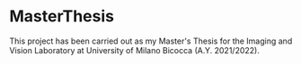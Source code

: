 # MasterThesis
This project has been carried out as my Master's Thesis for the Imaging and Vision Laboratory at University of Milano Bicocca (A.Y. 2021/2022). 
